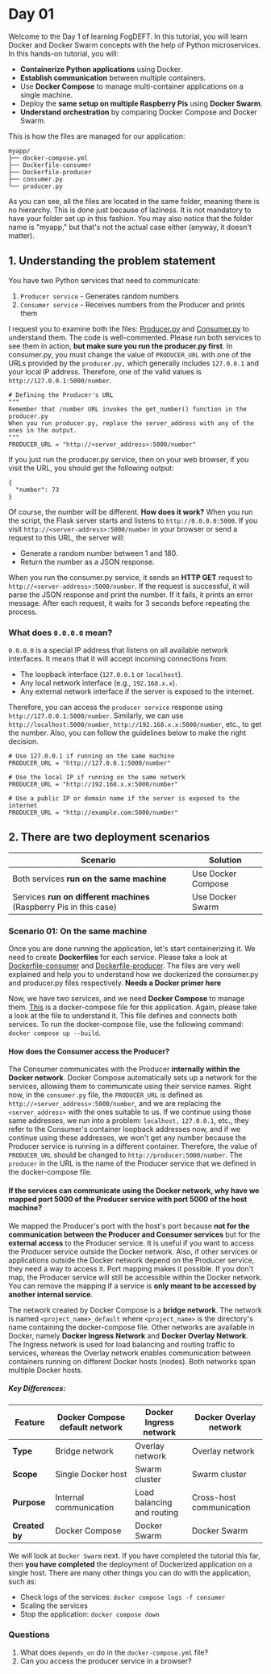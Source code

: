 # Day 01
Welcome to the Day 1 of learning FogDEFT. In this tutorial, you will learn Docker and Docker Swarm concepts with the help of Python microservices. In this hands-on tutorial, you will:
- **Containerize Python applications** using Docker.
- **Establish communication** between multiple containers.
- Use **Docker Compose** to manage multi-container applications on a single machine.
- Deploy the **same setup on multiple Raspberry Pis** using **Docker Swarm**.
- **Understand orchestration** by comparing Docker Compose and Docker Swarm. 

This is how the files are managed for our application:
```
myapp/
├── docker-compose.yml
├── Dockerfile-consumer
├── Dockerfile-producer
├── consumer.py
└── producer.py
```
As you can see, all the files are located in the same folder, meaning there is no hierarchy. This is done just because of laziness. It is not mandatory to have your folder set up in this fashion. You may also notice that the folder name is "myapp," but that's not the actual case either (anyway, it doesn't matter). 

## 1. Understanding the problem statement
You have two Python services that need to communicate:
1. `Producer service` - Generates random numbers
2. `Consumer service` - Receives numbers from the Producer and prints them

I request you to examine both the files: [Producer.py](https://github.com/rsiyanwal/dynamic-deployment/blob/main/Day%201%3A%20Docker/producer.py) and [Consumer.py](https://github.com/rsiyanwal/dynamic-deployment/blob/main/Day%201%3A%20Docker/consumer.py) to understand them. The code is well-commented. Please run both services to see them in action, **but make sure you run the producer.py first**. In consumer.py, you must change the value of `PRODUCER_URL` with one of the URLs provided by the `producer.py,` which generally includes `127.0.0.1` and your local IP address. Therefore, one of the valid values is `http://127.0.0.1:5000/number`.
```
# Defining the Producer's URL
"""
Remember that /number URL invokes the get_number() function in the producer.py
When you run producer.py, replace the server_address with any of the ones in the output.
"""
PRODUCER_URL = "http://<server_address>:5000/number"
```
If you just run the producer.py service, then on your web browser, if you visit the URL, you should get the following output:
```
{
  "number": 73
}
```
Of course, the number will be different. **How does it work?** When you run the script, the Flask server starts and listens to `http://0.0.0.0:5000`. If you visit `http://<server-address>:5000/number` in your browser or send a request to this URL, the server will:
- Generate a random number between 1 and 180.
- Return the number as a JSON response.

When you run the consumer.py service, it sends an **HTTP GET** request to `http://<server-address>:5000/number`. If the request is successful, it will parse the JSON response and print the number. If it fails, it prints an error message. After each request, it waits for 3 seconds before repeating the process. 

### What does `0.0.0.0` mean?
`0.0.0.0` is a special IP address that listens on all available network interfaces. It means that it will accept incoming connections from:
- The loopback interface (`127.0.0.1` or `localhost`).
- Any local network interface (e.g., `192.168.x.x`).
- Any external network interface if the server is exposed to the internet.

Therefore, you can access the `producer service` response using `http://127.0.0.1:5000/number`. Similarly, we can use `http://localhost:5000/number`, `http://192.168.x.x:5000/number`, etc., to get the number. Also, you can follow the guidelines below to make the right decision. 
```
# Use 127.0.0.1 if running on the same machine
PRODUCER_URL = "http://127.0.0.1:5000/number"

# Use the local IP if running on the same network
PRODUCER_URL = "http://192.168.x.x:5000/number"

# Use a public IP or domain name if the server is exposed to the internet
PRODUCER_URL = "http://example.com:5000/number"
```

## 2. There are two deployment scenarios
| Scenario | Solution |
| -------- | -------- |
| Both services **run on the same machine** | Use Docker Compose |
| Services **run on different machines** (Raspberry Pis in this case) | Use Docker Swarm |

### Scenario 01: On the same machine
Once you are done running the application, let's start containerizing it. We need to create **Dockerfiles** for each service. Please take a look at [Dockerfile-consumer](https://github.com/rsiyanwal/dynamic-deployment/blob/main/Day%201%3A%20Docker/Dockerfile-consumer) and [Dockerfile-producer](https://github.com/rsiyanwal/dynamic-deployment/blob/main/Day%201%3A%20Docker/Dockerfile-producer). The files are very well explained and help you to understand how we dockerized the consumer.py and producer.py files respectively. **Needs a Docker primer here**

Now, we have two services, and we need **Docker Compose** to manage them. [This](https://github.com/rsiyanwal/dynamic-deployment/blob/main/Day%201%3A%20Docker/docker-compose.yml) is a docker-compose file for this application. Again, please take a look at the file to understand it. This file defines and connects both services. To run the docker-compose file, use the following command: `docker compose up --build`.

#### How does the Consumer access the Producer?
The Consumer communicates with the Producer **internally within the Docker network**. Docker Compose automatically sets up a network for the services, allowing them to communicate using their service names. Right now, in the `consumer.py` file, the `PRODUCER_URL` is defined as `http://<server_address>:5000/number`, and we are replacing the `<server_address>` with the ones suitable to us. If we continue using those same addresses, we run into a problem: `localhost,` `127.0.0.1`, etc., they refer to the Consumer's container loopback addresses now, and if we continue using these addresses, we won't get any number because the Producer service is running in a different container. Therefore, the value of `PRODUCER_URL` should be changed to `http://producer:5000/number`. The `producer` in the URL is the name of the Producer service that we defined in the docker-compose file. 

#### If the services can communicate using the Docker network, why have we mapped port 5000 of the Producer service with port 5000 of the host machine?
We mapped the Producer's port with the host's port because **not for the communication between the Producer and Consumer services** but for the **external access** to the Producer service. It is useful if you want to access the Producer service outside the Docker network. Also, if other services or applications outside the Docker network depend on the Producer service, they need a way to access it. Port mapping makes it possible. If you don't map, the Producer service will still be accessible within the Docker network. You can remove the mapping if a service is **only meant to be accessed by another internal service**. 

The network created by Docker Compose is a **bridge network**. The network is named `<project_name>_default` where `<project_name>` is the directory's name containing the docker-compose file. Other networks are available in Docker, namely **Docker Ingress Network** and **Docker Overlay Network**. The Ingress network is used for load balancing and routing traffic to services, whereas the Overlay network enables communication between containers running on different Docker hosts (nodes). Both networks span multiple Docker hosts. 
##### Key Differences:
| Feature | Docker Compose default network | Docker Ingress network | Docker Overlay network |
| ------- | ------------------------------ | ---------------------- | ---------------------- |
| **Type** | Bridge network | Overlay network | Overlay network |
| **Scope** | Single Docker host | Swarm cluster | Swarm cluster |
| **Purpose** | Internal communication | Load balancing and routing | Cross-host communication |
| **Created by** | Docker Compose | Docker Swarm | Docker Swarm |

We will look at `Docker Swarm` next. If you have completed the tutorial this far, then **you have completed** the deployment of Dockerized application on a single host. There are many other things you can do with the application, such as:
- Check logs of the services: `docker compose logs -f consumer`
- Scaling the services
- Stop the application: `docker compose down`

### Questions
1. What does `depends_on` do in the `docker-compose.yml` file?
2. Can you access the producer service in a browser?











